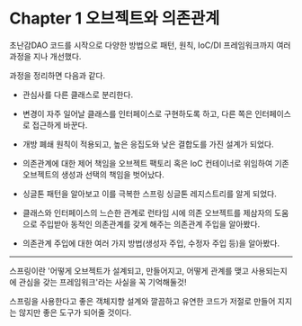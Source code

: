 # Chapter 1 오브젝트와 의존관계

초난감DAO 코드를 시작으로 다양한 방법으로 패턴, 원칙, IoC/DI 프레임워크까지 여러 과정을 지나 개선했다.

과정을 정리하면 다음과 같다.

- 관심사를 다른 클래스로 분리한다. 

- 변경이 자주 일어날 클래스를 인터페이스로 구현하도록 하고, 다른 쪽은 인터페이스로 접근하게 바꾼다.

- 개방 폐쇄 원칙이 적용되고, 높은 응집도와 낮은 결합도를 가진 설계가 되었다.

- 의존관계에 대한 제어 책임을 오브젝트 팩토리 혹은 IoC 컨테이너로 위임하여 기존 오브젝트의 생성과 선택의 책임을 벗어났다.

- 싱글톤 패턴을 알아보고 이를 극복한 스프링 싱글톤 레지스트리를 알게 되었다.

- 클래스와 인터페이스의 느슨한 관계로 런타임 시에 의존 오브젝트를 제삼자의 도움으로 주입받아 동적인 의존관계를 갖게 해주는 의존관계 주입을 알아봤다.

- 의존관계 주입에 대한 여러 가지 방법(생성자 주입, 수정자 주입 등)을 알아봤다.

---

스프링이란 '어떻게 오브젝트가 설계되고, 만들어지고, 어떻게 관계를 맺고 사용되는지에 관심을 갖는 프레임워크'라는 사실을 꼭 기억해둘것!<br />

스프링을 사용한다고 좋은 객체지향 설계와 깔끔하고 유연한 코드가 저절로 만들어 지지는 않지만 좋은 도구가 되어줄 것이다.
